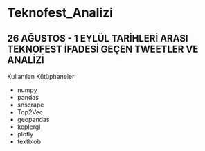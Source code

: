 # Teknofest_Analizi
26 AĞUSTOS - 1 EYLÜL TARİHLERİ ARASI TEKNOFEST İFADESİ GEÇEN TWEETLER VE ANALİZİ
--------------------------------
Kullanılan Kütüphaneler

* numpy
* pandas
* snscrape
* Top2Vec
* geopandas
* keplergl
* plotly
* textblob
